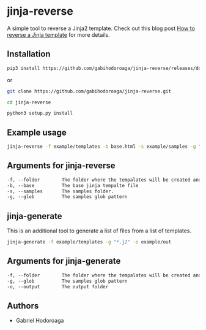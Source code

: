 # jinja-reverse

A simple tool to reverse a Jinja2 template. Check out this blog post [How to reverse a Jinja template](https://hodo.dev/posts/post-12-jinja-reverse) for more details.

## Installation

```bash
pip3 install https://github.com/gabihodoroaga/jinja-reverse/releases/download/v0.1/jinja_reverse-0.1-py3-none-any.whl
```

or

```bash
git clone https://github.com/gabihodoroaga/jinja-reverse.git

cd jinja-reverse

python3 setup.py install

```

## Example usage

```bash
jinja-reverse -f example/templates -b base.html -s example/samples -g "*.html"
```

## Arguments for jinja-reverse

```txt
-f, --folder        The folder where the tempalates will be created and where the base exists
-b, --base          The base jinja tempalte file
-s, --samples       The samples folder.
-g, --glob          The samples glob pattern
```

## jinja-generate

This is an additional tool to generate a list of files from a list of templates.

```bash
jinja-generate -f example/templates -g "*.j2" -o example/out
```

## Arguments for jinja-generate

```txt
-f, --folder        The folder where the tempalates will be created and where the base exists
-g, --glob          The samples glob pattern
-o, --output        The output folder
```

## Authors

* Gabriel Hodoroaga
